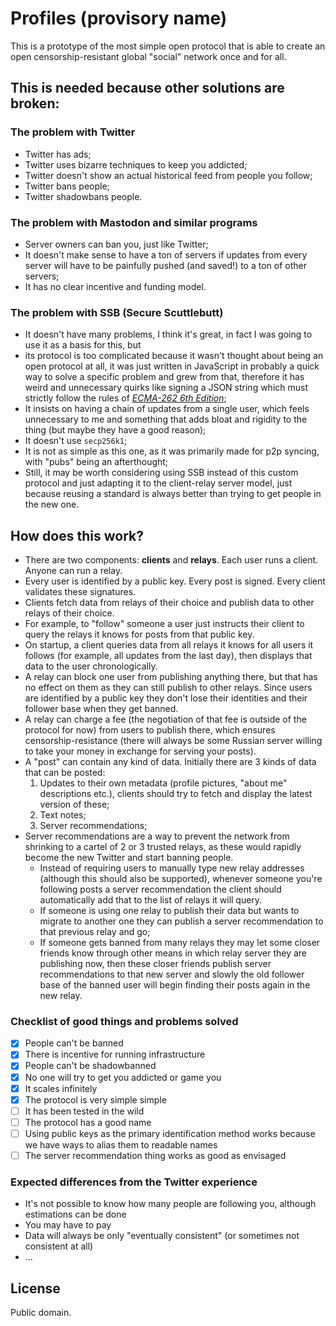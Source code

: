 # Profiles (provisory name)

This is a prototype of the most simple open protocol that is able to create an open censorship-resistant global "social" network once and for all.

## This is needed because other solutions are broken:

### The problem with Twitter

- Twitter has ads;
- Twitter uses bizarre techniques to keep you addicted;
- Twitter doesn't show an actual historical feed from people you follow;
- Twitter bans people;
- Twitter shadowbans people.

### The problem with Mastodon and similar programs

- Server owners can ban you, just like Twitter;
- It doesn't make sense to have a ton of servers if updates from every server will have to be painfully pushed (and saved!) to a ton of other servers;
- It has no clear incentive and funding model.

### The problem with SSB (Secure Scuttlebutt)

- It doesn't have many problems, I think it's great, in fact I was going to use it as a basis for this, but
- its protocol is too complicated because it wasn't thought about being an open protocol at all, it was just written in JavaScript in probably a quick way to solve a specific problem and grew from that, therefore it has weird and unnecessary quirks like signing a JSON string which must strictly follow the rules of [_ECMA-262 6th Edition_](https://www.ecma-international.org/ecma-262/6.0/#sec-json.stringify);
- It insists on having a chain of updates from a single user, which feels unnecessary to me and something that adds bloat and rigidity to the thing (but maybe they have a good reason);
- It doesn't use `secp256k1`;
- It is not as simple as this one, as it was primarily made for p2p syncing, with "pubs" being an afterthought;
- Still, it may be worth considering using SSB instead of this custom protocol and just adapting it to the client-relay server model, just because reusing a standard is always better than trying to get people in the new one.

## How does this work?

- There are two components: __clients__ and __relays__. Each user runs a client. Anyone can run a relay.
- Every user is identified by a public key. Every post is signed. Every client validates these signatures.
- Clients fetch data from relays of their choice and publish data to other relays of their choice.
- For example, to "follow" someone a user just instructs their client to query the relays it knows for posts from that public key.
- On startup, a client queries data from all relays it knows for all users it follows (for example, all updates from the last day), then displays that data to the user chronologically.
- A relay can block one user from publishing anything there, but that has no effect on them as they can still publish to other relays. Since users are identified by a public key they don't lose their identities and their follower base when they get banned.
- A relay can charge a fee (the negotiation of that fee is outside of the protocol for now) from users to publish there, which ensures censorship-resistance (there will always be some Russian server willing to take your money in exchange for serving your posts).
- A "post" can contain any kind of data. Initially there are 3 kinds of data that can be posted:
  1. Updates to their own metadata (profile pictures, "about me" descriptions etc.), clients should try to fetch and display the latest version of these;
  2. Text notes;
  3. Server recommendations;
- Server recommendations are a way to prevent the network from shrinking to a cartel of 2 or 3 trusted relays, as these would rapidly become the new Twitter and start banning people.
  - Instead of requiring users to manually type new relay addresses (although this should also be supported), whenever someone you're following posts a server recommendation the client should automatically add that to the list of relays it will query.
  - If someone is using one relay to publish their data but wants to migrate to another one they can publish a server recommendation to that previous relay and go;
  - If someone gets banned from many relays they may let some closer friends know through other means in which relay server they are publishing now, then these closer friends publish server recommendations to that new server and slowly the old follower base of the banned user will begin finding their posts again in the new relay.

### Checklist of good things and problems solved

- [x] People can't be banned
- [x] There is incentive for running infrastructure
- [x] People can't be shadowbanned
- [x] No one will try to get you addicted or game you
- [x] It scales infinitely
- [x] The protocol is very simple simple
- [ ] It has been tested in the wild
- [ ] The protocol has a good name
- [ ] Using public keys as the primary identification method works because we have ways to alias them to readable names
- [ ] The server recommendation thing works as good as envisaged

### Expected differences from the Twitter experience

- It's not possible to know how many people are following you, although estimations can be done
- You may have to pay
- Data will always be only "eventually consistent" (or sometimes not consistent at all)
- ...

## License

Public domain.
